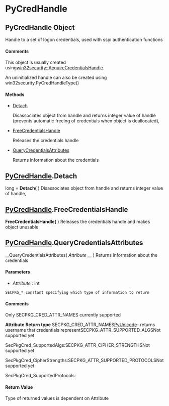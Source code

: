# PyCredHandle

## PyCredHandle Object

Handle to a set of logon credentials, used with sspi authentication functions

#### Comments
This object is usually created using[win32security::AcquireCredentialsHandle](win32security.md#win32securityacquirecredentialshandle). 

An uninitialized handle can also be created using win32security.PyCredHandleType()

#### Methods


  - [Detach](PyCredHandle.md#pycredhandledetach)

    Disassociates object from handle and returns integer value of handle (prevents automatic freeing of credentials when object is deallocated),&nbsp;

  - [FreeCredentialsHandle](PyCredHandle.md#pycredhandlefreecredentialshandle)

    Releases the credentials handle&nbsp;

  - [QueryCredentialsAttributes](PyCredHandle.md#pycredhandlequerycredentialsattributes)

    Returns information about the credentials&nbsp;

## [PyCredHandle](#pycredhandle).Detach

long = __Detach(__ )
Disassociates object from handle and returns integer value of handle,

## [PyCredHandle](#pycredhandle).FreeCredentialsHandle

 __FreeCredentialsHandle(__ )
Releases the credentials handle and makes object unusable

## [PyCredHandle](#pycredhandle).QueryCredentialsAttributes

 __QueryCredentialsAttributes( *Attribute* __ )
Returns information about the credentials

#### Parameters


  -  *Attribute* : int

    SECPKG_* constant specifying which type of information to return

#### Comments
Only SECPKG_CRED_ATTR_NAMES currently supported

 __Attribute__  __Return type__ SECPKG_CRED_ATTR_NAMES[PyUnicode](#pyunicode)- returns username that credentials representSECPKG_ATTR_SUPPORTED_ALGSNot supported yet 

SecPkgCred_SupportedAlgs:SECPKG_ATTR_CIPHER_STRENGTHSNot supported yet 

SecPkgCred_CipherStrengths:SECPKG_ATTR_SUPPORTED_PROTOCOLSNot supported yet 

SecPkgCred_SupportedProtocols:
#### Return Value
Type of returned values is dependent on Attribute